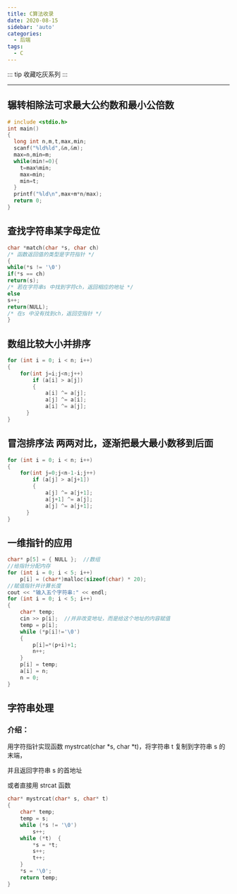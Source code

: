 ```yaml
---
title: C算法收录
date: 2020-08-15
sidebar: 'auto'
categories:
  - 后端
tags:
  - C
---
```


::: tip
收藏吃灰系列
:::

<!-- more -->

---

## 辗转相除法可求最大公约数和最小公倍数

```c
# include <stdio.h>
int main()
{
  long int n,m,t,max,min;
  scanf("%ld%ld",&n,&m);
  max=n,min=m;
  while(min!=0){
    t=max%min;
    max=min;
    min=t;
  }
  printf("%ld\n",max+m*n/max);
  return 0;
}
```

## 查找字符串某字母定位

```c
char *match(char *s, char ch)
/* 函数返回值的类型是字符指针 */
{
while(*s != '\0')
if(*s == ch)
return(s);
/* 若在字符串s 中找到字符ch，返回相应的地址 */
else
s++;
return(NULL);
/* 在s 中没有找到ch，返回空指针 */
}
```

## 数组比较大小并排序

```c
for (int i = 0; i < n; i++)
{
    for(int j=i;j<n;j++)
        if (a[i] > a[j])
        {
            a[i] ^= a[j];
            a[j] ^= a[i];
            a[i] ^= a[j];
      }
}
```

## 冒泡排序法 两两对比，逐渐把最大最小数移到后面

```c
for (int i = 0; i < n; i++)
{
    for(int j=0;j<n-1-i;j++)
        if (a[j] > a[j+1])
        {
            a[j] ^= a[j+1];
            a[j+1] ^= a[j];
            a[j] ^= a[j+1];
      }
}
```

## 一维指针的应用

```c
char* p[5] = { NULL };  //数组
//给指针分配内存
for (int i = 0; i < 5; i++)
    p[i] = (char*)malloc(sizeof(char) * 20);
//赋值指针并计算长度
cout << "输入五个字符串:" << endl;
for (int i = 0; i < 5; i++)
{
    char* temp;
    cin >> p[i];  //并非改变地址，而是给这个地址的内容赋值
    temp = p[i];
    while (*p[i]!='\0')
    {
        p[i]=*(p+i)+1;
        n++;
    }
    p[i] = temp;
    a[i] = n;
    n = 0;
}
```

## 字符串处理

### 介绍：

用字符指针实现函数 mystrcat(char *s, char *t)，将字符串 t 复制到字符串 s 的末端，

并且返回字符串 s 的首地址

或者直接用 strcat 函数

```c
char* mystrcat(char* s, char* t)
{
	char* temp;
	temp = s;
	while (*s != '\0')
		s++;
	while (*t)	{
		*s = *t;
		s++;
		t++;
	}
	*s = '\0';
	return temp;
}
```
